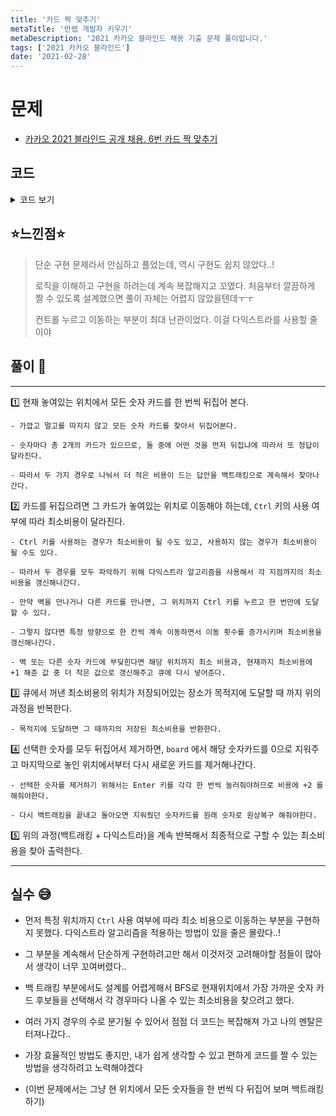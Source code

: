 ```yaml
---
title: '카드 짝 맞추기'
metaTitle: '만렙 개발자 키우기'
metaDescription: '2021 카카오 블라인드 채용 기출 문제 풀이입니다.'
tags: ['2021 카카오 블라인드']
date: '2021-02-28'
---
```


# 문제
- [카카오 2021 블라인드 공개 채용. 6번 카드 짝 맞추기](https://programmers.co.kr/learn/courses/30/lessons/72415)

## 코드

<details><summary> 코드 보기 </summary>

``` java
import java.awt.Point;
import java.util.Arrays;
import java.util.PriorityQueue;

class Route{
    int u, v, cost;

    public Route(int u, int v, int cost) {
        this.u = u;
        this.v = v;
        this.cost = cost;
    }
}
public class Solution {
    static int dx[] = {-1, 0, 1, 0}, dy[] = {0, 1, 0, -1};
    static boolean pictures[] = new boolean[8];
    public static int solution(int[][] board, int r, int c) {
        int answer = getAnswer(board, r, c);
        return answer;
    }

    private static int getAnswer(int[][] board, int r, int c) {
        if(finished(board)) return 0;
        int ret = 987654321;
        for (int num = 1; num <= 6; num++) {
            Point head = null, tail = null;
            for (int i = 0; i < 4; i++) {
                for (int j = 0; j < 4; j++) {
                    if(board[i][j] == num){
                        if(head == null) head = new Point(i, j);
                        else tail = new Point(i, j);
                    }
                }
            }
            // 해당 숫자는 이미 제거됨
            if(head == null) continue;

            // 앞에꺼 먼저 뒤집기 + 각 카드마다 Enter
            int headDist = getDist(r, c, head.x, head.y, board) +
                getDist(head.x, head.y, tail.x, tail.y, board) + 2;

            // 뒤에꺼 먼저 뒤집기 + 각 카드마다 Enter
            int tailDist = getDist(r, c, tail.x, tail.y, board) +
                getDist(tail.x, tail.y, head.x, head.y, board) + 2;

            // 뒤집은 카드 제거
            board[head.x][head.y] = board[tail.x][tail.y] = 0;

            int next = Math.min(headDist + getAnswer(board, tail.x, tail.y),
                                tailDist + getAnswer(board, head.x, head.y));
            ret = Math.min(ret, next);

            // 뒤집은 카드 원상복구
            board[head.x][head.y] = board[tail.x][tail.y] = num;
        }
        return ret;
    }

    private static boolean finished(int[][] board) {
        for (int[] row : board)
            for (int v : row)
                if(v != 0) return false;
        return true;
    }

    private static int getDist(int x, int y, int px, int py, int board[][]) {
        // 4가지 방향으로 ctrl 키를 눌러서 이동해보면서,
        // 가장 적은 비용으로 목적지에 도달하는 경우를 저장한다.

        PriorityQueue<Route> pq = new PriorityQueue<>((a, b) -> (a.cost - b.cost));
        pq.add(new Route(x, y, 0));

        int dist[][] = new int[4][4];
        for (int i = 0; i < 4; i++)
            Arrays.fill(dist[i], 987654321);
        dist[x][y] = 0;

        while (!pq.isEmpty()) {
            Route e = pq.poll();
            if(e.cost > dist[e.u][e.v]) continue;
            if(e.u == px && e.v == py)
                return e.cost;

            for (int d = 0; d < 4; d++) {
                int nx = e.u, ny = e.v, moveCnt = 0;

                while(isBorder(nx + dx[d], ny + dy[d])) {
                    nx += dx[d]; ny += dy[d];
                    moveCnt += 1;

                    // 다른 숫자 카드 발견
                    if(board[nx][ny] != 0) break;

                    // Ctrl 키를 누르지 않고 하나씩 이동하는 경우도 카운트 해준다.
                    if(dist[nx][ny] > e.cost + moveCnt){
                        dist[nx][ny] = e.cost + moveCnt;
                        pq.add(new Route(nx, ny, dist[nx][ny]));
                    }
                }
                // 카드 or 벽을 만나면 Ctrl 키를 눌러 한번에 이동 가능
                if(dist[nx][ny] > e.cost + 1){
                    dist[nx][ny] = e.cost + 1;
                    pq.add(new Route(nx, ny, dist[nx][ny]));
                }
            }
        }

        return 999999;
    }

    private static boolean isBorder(int x, int y) {
        return (x >= 0 && x < 4 && y >= 0 && y < 4);
    }

    public static void main(String[] args) {
        int board1[][] = {
            {1,0,0,3},
            {2,0,0,0},
            {0,0,0,2},
            {3,0,1,0}
        };
        int board2[][] = {
            {3,0,0,2},
            {0,0,1,0},
            {0,1,0,0},
            {2,0,0,3}
        };

        System.out.println(solution(board1, 1, 0));
        System.out.println(solution(board2, 0, 1));
    }
}
```

</details>

## ⭐️느낀점⭐️
> 단순 구현 문제라서 안심하고 풀었는데, 역시 구현도 쉽지 않았다..!
>
> 로직을 이해하고 구현을 하려는데 계속 복잡해지고 꼬였다. 처음부터 깔끔하게 짤 수 있도록 설계했으면 풀이 자체는 어렵지 않았을텐데ㅜㅜ
>
> 컨트롤 누르고 이동하는 부분이 최대 난관이었다. 이걸 다익스트라를 사용할 줄이야

## 풀이 📣
<hr/>

1️⃣ 현재 놓여있는 위치에서 모든 숫자 카드를 한 번씩 뒤집어 본다.

    - 가깝고 멀고를 따지지 않고 모든 숫자 카드를 찾아서 뒤집어본다.

    - 숫자마다 총 2개의 카드가 있으므로, 둘 중에 어떤 것을 먼저 뒤집냐에 따라서 또 정답이 달라진다.

    - 따라서 두 가지 경우로 나눠서 더 적은 비용이 드는 답안을 백트래킹으로 계속해서 찾아나간다.


2️⃣ 카드를 뒤집으려면 그 카드가 놓여있는 위치로 이동해야 하는데, `Ctrl` 키의 사용 여부에 따라 최소비용이 달라진다.

    - Ctrl 키를 사용하는 경우가 최소비용이 될 수도 있고, 사용하지 않는 경우가 최소비용이 될 수도 있다.

    - 따라서 두 경우를 모두 파악하기 위해 다익스트라 알고리즘을 사용해서 각 지점까지의 최소비용을 갱신해나간다.

    - 만약 벽을 만나거나 다른 카드를 만나면, 그 위치까지 Ctrl 키를 누르고 한 번만에 도달할 수 있다.

    - 그렇지 않다면 특정 방향으로 한 칸씩 계속 이동하면서 이동 횟수를 증가시키며 최소비용을 갱신해나간다.

    - 벽 또는 다른 숫자 카드에 부딪힌다면 해당 위치까지 최소 비용과, 현재까지 최소비용에 +1 해준 값 중 더 작은 값으로 갱신해주고 큐에 다시 넣어준다.


3️⃣ 큐에서 꺼낸 최소비용의 위치가 저장되어있는 장소가 목적지에 도달할 때 까지 위의 과정을 반복한다.

    - 목적지에 도달하면 그 때까지의 저장된 최소비용을 반환한다.


4️⃣ 선택한 숫자를 모두 뒤집어서 제거하면, `board` 에서 해당 숫자카드를 0으로 지워주고 마지막으로 놓인 위치에서부터 다시 새로운 카드를 제거해나간다.

    - 선택한 숫자를 제거하기 위해서는 Enter 키를 각각 한 번씩 눌러줘야하므로 비용에 +2 를 해줘야한다.

    - 다시 백트래킹을 끝내고 돌아오면 지워줬던 숫자카드를 원래 숫자로 원상복구 해줘야한다.


5️⃣ 위의 과정(백트래킹 + 다익스트라)을 계속 반복해서 최종적으로 구할 수 있는 최소비용을 찾아 출력한다.

<hr/>

## 실수 😅
- 먼저 특정 위치까지 `Ctrl` 사용 여부에 따라 최소 비용으로 이동하는 부분을 구현하지 못했다. 다익스트라 알고리즘을 적용하는 방법이 있을 줄은 몰랐다..!

- 그 부분을 계속해서 단순하게 구현하려고만 해서 이것저것 고려해야할 점들이 많아서 생각이 너무 꼬여버렸다..

- 백 트래킹 부분에서도 설계를 어렵게해서 BFS로 현재위치에서 가장 가까운 숫자 카드 후보들을 선택해서 각 경우마다 나올 수 있는 최소비용을 찾으려고 했다.

- 여러 가지 경우의 수로 분기될 수 있어서 점점 더 코드는 복잡해져 가고 나의 멘탈은 터져나갔다..

- 가장 효율적인 방법도 좋지만, 내가 쉽게 생각할 수 있고 편하게 코드를 짤 수 있는 방법을 생각하려고 노력해야겠다

- (이번 문제에서는 그냥 현 위치에서 모든 숫자들을 한 번씩 다 뒤집어 보며 백트래킹하기)
